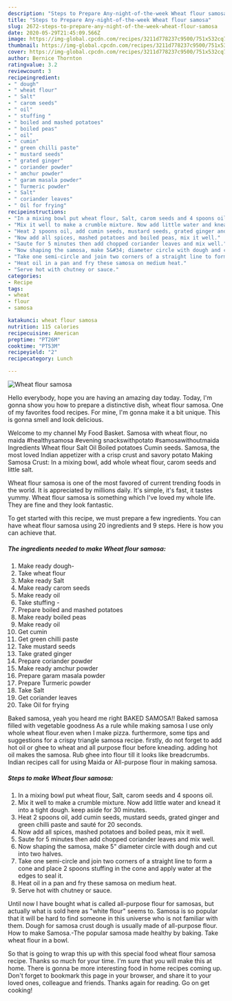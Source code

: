 ```yaml
---
description: "Steps to Prepare Any-night-of-the-week Wheat flour samosa"
title: "Steps to Prepare Any-night-of-the-week Wheat flour samosa"
slug: 2672-steps-to-prepare-any-night-of-the-week-wheat-flour-samosa
date: 2020-05-29T21:45:09.566Z
image: https://img-global.cpcdn.com/recipes/3211d778237c9500/751x532cq70/wheat-flour-samosa-recipe-main-photo.jpg
thumbnail: https://img-global.cpcdn.com/recipes/3211d778237c9500/751x532cq70/wheat-flour-samosa-recipe-main-photo.jpg
cover: https://img-global.cpcdn.com/recipes/3211d778237c9500/751x532cq70/wheat-flour-samosa-recipe-main-photo.jpg
author: Bernice Thornton
ratingvalue: 3.2
reviewcount: 3
recipeingredient:
- " dough"
- " wheat flour"
- " Salt"
- " carom seeds"
- " oil"
- " stuffing "
- " boiled and mashed potatoes"
- " boiled peas"
- " oil"
- " cumin"
- " green chilli paste"
- " mustard seeds"
- " grated ginger"
- " coriander powder"
- " amchur powder"
- " garam masala powder"
- " Turmeric powder"
- " Salt"
- " coriander leaves"
- " Oil for frying"
recipeinstructions:
- "In a mixing bowl put wheat flour, Salt, carom seeds and 4 spoons oil."
- "Mix it well to make a crumble mixture. Now add little water and knead it into a tight dough. keep aside for 30 minutes."
- "Heat 2 spoons oil, add cumin seeds, mustard seeds, grated ginger and green chilli paste and sauté for 20 seconds."
- "Now add all spices, mashed potatoes and boiled peas, mix it well."
- "Saute for 5 minutes then add chopped coriander leaves and mix well."
- "Now shaping the samosa, make 5&#34; diameter circle with dough and cut into two halves."
- "Take one semi-circle and join two corners of a straight line to form a cone and place 2 spoons stuffing in the cone and apply water at the edges to seal it."
- "Heat oil in a pan and fry these samosa on medium heat."
- "Serve hot with chutney or sauce."
categories:
- Recipe
tags:
- wheat
- flour
- samosa

katakunci: wheat flour samosa 
nutrition: 115 calories
recipecuisine: American
preptime: "PT26M"
cooktime: "PT53M"
recipeyield: "2"
recipecategory: Lunch

---
```



![Wheat flour samosa](https://img-global.cpcdn.com/recipes/3211d778237c9500/751x532cq70/wheat-flour-samosa-recipe-main-photo.jpg)

Hello everybody, hope you are having an amazing day today. Today, I'm gonna show you how to prepare a distinctive dish, wheat flour samosa. One of my favorites food recipes. For mine, I'm gonna make it a bit unique. This is gonna smell and look delicious.

Welcome to my channel My Food Basket. Samosa with wheat flour, no maida #healthysamosa #evening snackswithpotato #samosawithoutmaida Ingredients Wheat flour Salt Oil Boiled potatoes Cumin seeds. Samosa, the most loved Indian appetizer with a crisp crust and savory potato Making Samosa Crust: In a mixing bowl, add whole wheat flour, carom seeds and little salt.

Wheat flour samosa is one of the most favored of current trending foods in the world. It is appreciated by millions daily. It's simple, it's fast, it tastes yummy. Wheat flour samosa is something which I've loved my whole life. They are fine and they look fantastic.


To get started with this recipe, we must prepare a few ingredients. You can have wheat flour samosa using 20 ingredients and 9 steps. Here is how you can achieve that.

<!--inarticleads1-->

##### The ingredients needed to make Wheat flour samosa:

1. Make ready  dough-
1. Take  wheat flour
1. Make ready  Salt
1. Make ready  carom seeds
1. Make ready  oil
1. Take  stuffing -
1. Prepare  boiled and mashed potatoes
1. Make ready  boiled peas
1. Make ready  oil
1. Get  cumin
1. Get  green chilli paste
1. Take  mustard seeds
1. Take  grated ginger
1. Prepare  coriander powder
1. Make ready  amchur powder
1. Prepare  garam masala powder
1. Prepare  Turmeric powder
1. Take  Salt
1. Get  coriander leaves
1. Take  Oil for frying


Baked samosa, yeah you heard me right BAKED SAMOSA!! Baked samosa filled with vegetable goodness As a rule while making samosa I use only whole wheat flour.even when I make pizza. furthermore, some tips and suggestions for a crispy triangle samosa recipe. firstly, do not forget to add hot oil or ghee to wheat and all purpose flour before kneading. adding hot oil makes the samosa. Rub ghee into flour till it looks like breadcrumbs. Indian recipes call for using Maida or All-purpose flour in making samosa. 

<!--inarticleads2-->

##### Steps to make Wheat flour samosa:

1. In a mixing bowl put wheat flour, Salt, carom seeds and 4 spoons oil.
1. Mix it well to make a crumble mixture. Now add little water and knead it into a tight dough. keep aside for 30 minutes.
1. Heat 2 spoons oil, add cumin seeds, mustard seeds, grated ginger and green chilli paste and sauté for 20 seconds.
1. Now add all spices, mashed potatoes and boiled peas, mix it well.
1. Saute for 5 minutes then add chopped coriander leaves and mix well.
1. Now shaping the samosa, make 5&#34; diameter circle with dough and cut into two halves.
1. Take one semi-circle and join two corners of a straight line to form a cone and place 2 spoons stuffing in the cone and apply water at the edges to seal it.
1. Heat oil in a pan and fry these samosa on medium heat.
1. Serve hot with chutney or sauce.


Until now I have bought what is called all-purpose flour for samosas, but actually what is sold here as &#34;white flour&#34; seems to. Samosa is so popular that it will be hard to find someone in this universe who is not familiar with them. Dough for samosa crust dough is usually made of all-purpose flour. How to make Samosa.-The popular samosa made healthy by baking. Take wheat flour in a bowl. 

So that is going to wrap this up with this special food wheat flour samosa recipe. Thanks so much for your time. I'm sure that you will make this at home. There is gonna be more interesting food in home recipes coming up. Don't forget to bookmark this page in your browser, and share it to your loved ones, colleague and friends. Thanks again for reading. Go on get cooking!
